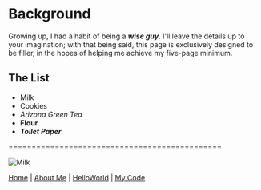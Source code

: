 # Background
Growing up, I had a habit of being a ***wise guy***. I'll leave the details up to your imagination; with that being said, this page is exclusively designed to be filler, in the hopes of helping me achieve my five-page minimum.
## The List
- Milk
- Cookies
- *Arizona Green Tea*
- **Flour**
- ***Toilet Paper***   

==============================================


![Milk](https://i5.walmartimages.com/asr/3592de4c-2d2d-4285-afbf-f0508775bd58_2.bb23225176016b4d5ce96c4efed80382.jpeg "A photo of Milk")



[Home](https://github.com/EricMHanks/EricHanks-midterm/blob/main/README.md "HomePage") | [About Me](https://github.com/EricMHanks/aboutMe/blob/main/README.md "Biography") | [HelloWorld](https://github.com/EricMHanks/hello-world/edit/main/README.md "GitHub Hello, World") | [My Code](https://github.com/EricMHanks/my-code "Portfolio of Code")
